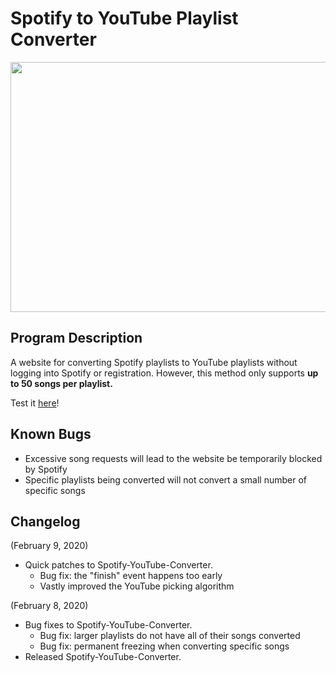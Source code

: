 # Spotify to YouTube Playlist Converter
<p align="center">
  <img width="800" height="400" src="https://i.imgur.com/imn7awQ.png">
</p>



## Program Description

A website for converting Spotify playlists to YouTube playlists without logging into Spotify or registration. However, this method only supports <b>up to 50 songs per playlist.</b>

Test it [here](https://ptjung.github.io/Spotify-Youtube-Converter)!

## Known Bugs

* Excessive song requests will lead to the website be temporarily blocked by Spotify
* Specific playlists being converted will not convert a small number of specific songs

## Changelog

(February 9, 2020)
* Quick patches to Spotify-YouTube-Converter.
  * Bug fix: the "finish" event happens too early
  * Vastly improved the YouTube picking algorithm

(February 8, 2020)
* Bug fixes to Spotify-YouTube-Converter.
  * Bug fix: larger playlists do not have all of their songs converted
  * Bug fix: permanent freezing when converting specific songs
* Released Spotify-YouTube-Converter.
